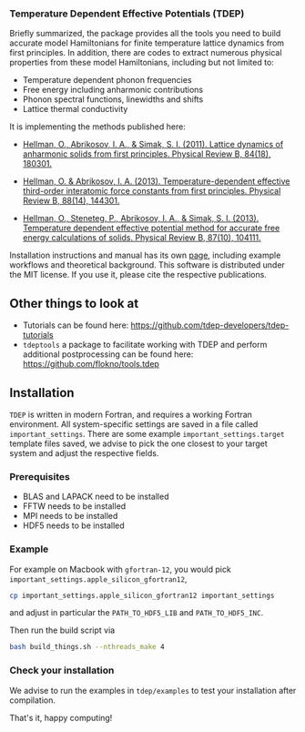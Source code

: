 ### Temperature Dependent Effective Potentials (TDEP)


Briefly summarized, the package provides all the tools you need to build accurate model Hamiltonians for finite temperature lattice dynamics from first principles. In addition, there are codes to extract numerous physical properties from these model Hamiltonians, including but not limited to:

* Temperature dependent phonon frequencies
* Free energy including anharmonic contributions
* Phonon spectral functions, linewidths and shifts
* Lattice thermal conductivity


It is implementing the methods published here:

*	[Hellman, O., Abrikosov, I. A., & Simak, S. I. (2011). Lattice dynamics of anharmonic solids from first principles. Physical Review B, 84(18), 180301.](http://doi.org/10.1103/PhysRevB.84.180301)

*	[Hellman, O. & Abrikosov, I. A. (2013). Temperature-dependent effective third-order interatomic force constants from first principles. Physical Review B, 88(14), 144301.](http://doi.org/10.1103/PhysRevB.88.144301)

*	[Hellman, O., Steneteg, P., Abrikosov, I. A., & Simak, S. I. (2013). Temperature dependent effective potential method for accurate free energy calculations of solids. Physical Review B, 87(10), 104111.](http://doi.org/10.1103/PhysRevB.87.104111)

Installation instructions and manual has its own [page](http://ollehellman.github.io), including example workflows and theoretical background. This software is distributed under the MIT license. If you use it, please cite the respective publications.

## Other things to look at

* Tutorials can be found here: https://github.com/tdep-developers/tdep-tutorials
* `tdeptools` a package to facilitate working with TDEP and perform additional postprocessing can be found here: https://github.com/flokno/tools.tdep

## Installation

`TDEP` is written in modern Fortran, and requires a working Fortran environment. All system-specific settings are saved in a file called `important_settings`. There are some example `important_settings.target` template files saved, we advise to pick the one closest to your target system and adjust the respective fields.

### Prerequisites

- BLAS and LAPACK need to be installed
- FFTW needs to be installed
- MPI needs to be installed
- HDF5 needs to be installed

### Example

For example on Macbook with `gfortran-12`, you would pick `important_settings.apple_silicon_gfortran12`,

```bash
cp important_settings.apple_silicon_gfortran12 important_settings
```

and adjust in particular the `PATH_TO_HDF5_LIB` and `PATH_TO_HDF5_INC`.

Then run the build script via 

```bash
bash build_things.sh --nthreads_make 4
```

### Check your installation

We advise to run the examples in `tdep/examples` to test your installation after compilation.

That's it, happy computing!
